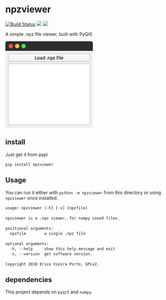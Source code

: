 # npzviewer
[![Build Status](https://travis-ci.com/ericoporto/npzviewer.svg?branch=master)](https://travis-ci.com/ericoporto/npzviewer) 
[![](https://img.shields.io/github/license/ericoporto/npzviewer.svg)](https://github.com/ericoporto/npzviewer/blob/master/LICENSE)
[![](https://img.shields.io/pypi/pyversions/npzviewer.svg)](https://pypi.org/project/npzviewer/)

 

A simple .npz file viewer, built with PyQt5

![](screenshot.png)

## install 

Just get it from pypi

    pip install npzviewer

## Usage

You can run it either with `python -m npzviewer` from this directory or using `npzviewer` once installed.

    usage: npzviewer [-h] [-v] [npzfile]

    npzviewer is a .npz viewer, for numpy saved files.

    positional arguments:
      npzfile        a single .npz file

    optional arguments:
      -h, --help     show this help message and exit
      -v, --version  get software version.

    Copyright 2018 Erico Vieira Porto, GPLv2.

## dependencies

This project depends on `pyqt5` and `numpy`.

